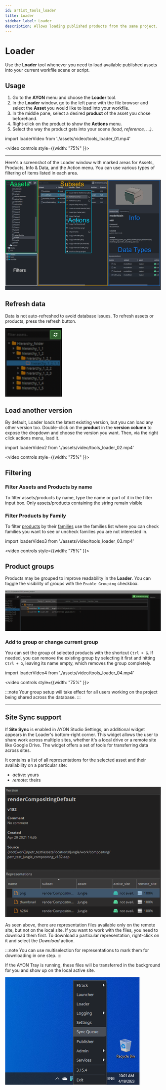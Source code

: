 ```yaml
---
id: artist_tools_loader
title: Loader
sidebar_label: Loader
description: Allows loading published products from the same project.
---
```


# Loader
Use the **Loader** tool whenever you need to load available published assets into your current workfile scene or script.

## Usage
1. Go to the **AYON** menu and choose the **Loader** tool.
2. In the **Loader** window, go to the left pane with the file browser and select the **Asset** you would like to load into your workfile.
3. In the middle pane, select a desired **product** of the asset you chose beforehand.
4. Right-click on the product to show the **Actions** menu.
5. Select the way the product gets into your scene *(load, reference, ...)*.


import loaderVideo from './assets/video/tools_loader_01.mp4'

<video controls style={{width: "75%" }}>
  <source src={loaderVideo}/>
</video>

---

Here's a screenshot of the Loader window with marked areas for Assets, Products, Info & Data, and the Action menu. You can use various types of filtering of items listed in each area.

![tools_loader_1](assets/tools/tools_loader_01.png)

<div class="row markdown">
<div class="col col--6 markdown">

## Refresh data
Data is not auto-refreshed to avoid database issues. To refresh assets or products, press the refresh button.

</div>
<div class="col col--6 markdown">

![tools_loader_50](assets/tools/tools_loader_50.png)

</div>
</div>

## Load another version

By default, Loader loads the latest existing version, but you can load any other version too. Double-click on the **product** in the **version column** to expose the dropdown and choose the version you want. Then, via the right click actions menu, load it.
 
import loaderVideo2 from './assets/video/tools_loader_02.mp4'
 

<video controls style={{width: "75%" }}>
  <source src={loaderVideo2}/>
</video>

## Filtering

### Filter Assets and Products by name
To filter assets/products by name, type the name or part of it in the filter input box. Only assets/products containing the string remain visible

### Filter Products by Family

To filter [products](artist_concepts.md#product) by their [families](artist_publish.md#families) use the families list where you can check families you want to see or uncheck families you are not interested in.

import loaderVideo3 from './assets/video/tools_loader_03.mp4'

<video controls style={{width: "75%" }}>
  <source src={loaderVideo3}/>
</video>


## Product groups

Products may be grouped to improve readability in the **Loader**. You can toggle the visibility of groups with the `Enable Grouping` checkbox.

![tools_loader_40](assets/tools/tools_loader_40-small.png)


### Add to group or change current group
You can set the group of selected products with the shortcut `Ctrl + G`. If needed, you can remove the existing group by selecting it first and hitting `Ctrl + G`, leaving its name empty, which removes the group completely.

import loaderVideo4 from './assets/video/tools_loader_04.mp4'

<video controls style={{width: "75%" }}>
  <source src={loaderVideo4}/>
</video>

:::note
Your group setup will take effect for all users working on the project being shared across the database.
:::

___

## Site Sync support

If **Site Sync** is enabled in AYON Studio Settings, an additional widget appears in the Loader's bottom-right corner. This widget allows the user to share work across multiple sites, whether it's a local drive or a remote site like Google Drive. The widget offers a set of tools for transferring data across sites.

It contains a list of all representations for the selected asset and their availability on a particular site:

- *active*: yours
- *remote*: theirs

![site_sync_support](assets/site_sync_loader.png)

As seen above, there are representation files available only on the remote site, but not on the local site. If you want to work with the files, you need to download them first. To download a particular representation, right-click on it and select the *Download* action.

:::note
You can use multiselection for representations to mark them for downloading in one step.
:::

If the AYON Tray is running, these files will be transferred in the background for you and show up on the local active site.


![tools_loader_sync](assets/tools/tools_loader_sync.png)
